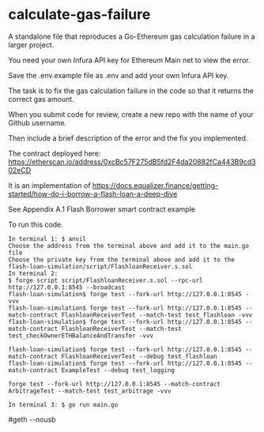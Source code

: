 # calculate-gas-failure
A standalone file that reproduces a Go-Ethereum gas calculation failure in a larger project.

You need your own Infura API key for Ethereum Main net to view the error.

Save the .env.example file as .env and add your own Infura API key.

The task is to fix the gas calculation failure in the code so that it returns the correct gas amount.

When you submit code for review, create a new repo with the name of your Github username.

Then include a brief description of the error and the fix you implemented.

The contract deployed here: https://etherscan.io/address/0xcBc57F275dB5fd2F4da20882fCa443B9cd302eCD 

It is an implementation of https://docs.equalizer.finance/getting-started/how-do-i-borrow-a-flash-loan-a-deep-dive

See Appendix
A.1 Flash Borrower smart contract example

To run this code.
```
In terminal 1: $ anvil
Choose the address from the terminal above and add it to the main.go file
Choose the private key from the terminal above and add it to the flash-loan-simulation/script/FlashloanReceiver.s.sol
In terminal 2: 
$ forge script script/FlashloanReceiver.s.sol --rpc-url http://127.0.0.1:8545 --broadcast
flash-loan-simulation$ forge test --fork-url http://127.0.0.1:8545 -vvv
flash-loan-simulation$ forge test --fork-url http://127.0.0.1:8545 --match-contract FlashloanReceiverTest --match-test test_flashloan -vvv
flash-loan-simulation$ forge test --fork-url http://127.0.0.1:8545 --match-contract FlashloanReceiverTest --match-test test_checkOwnerETHBalanceAndTransfer -vvv

flash-loan-simulation$ forge test --fork-url http://127.0.0.1:8545 --match-contract FlashloanReceiverTest --debug test_flashloan
flash-loan-simulation$ forge test --fork-url http://127.0.0.1:8545 --match-contract ExampleTest --debug test_logging

forge test --fork-url http://127.0.0.1:8545 --match-contract ArbitrageTest --match-test test_arbitrage -vvv

In terminal 3: $ go run main.go
```
#geth --nousb


